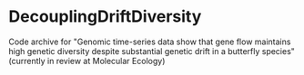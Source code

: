 # DecouplingDriftDiversity
Code archive for "Genomic time-series data show that gene flow maintains high genetic diversity despite substantial genetic drift in a butterfly species" (currently in review at Molecular Ecology)
